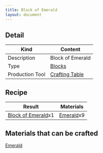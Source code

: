 ```yaml
---
title: Block of Emerald
layout: document
---
```

## Detail

|Kind|Content|
|---|---|
|Description|Block of Emerald|
|Type|[Blocks](Blocks)|
|Production Tool|[Crafting Table](Crafting_Table)|

## Recipe

|Result|Materials|
|---|---|
|[Block of Emerald](Block_of_Emerald)x1|[Emerald](Emerald)x9|

## Materials that can be crafted

[Emerald](Emerald)

